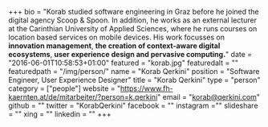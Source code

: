 +++
bio = "Korab studied software engineering in Graz before he joined the digital agency Scoop & Spoon. In addition, he works as an external lecturer at the Carinthian University of Applied Sciences, where he runs courses on location based services on mobile devices. His work focusses on **innovation management**, **the creation of context-aware digital ecosystems**, **user experience design and pervasive computing.**"
date = "2016-06-01T10:58:53+01:00"
featured = "korab.jpg"
featuredalt = ""
featuredpath = "/img/person/"
name = "Korab Qerkini"
position = "Software Engineer, User Experience Designer"
title = "Korab Qerkini"
type = "person"
category = ["people"]
website = "https://www.fh-kaernten.at/de/mitarbeiter/?person=k.qerkini"
email = "korab@qerkini.com"
github = ""
twitter = "KorabQerkini"
facebook = ""
instagram =""
slideshare = ""
xing = ""
linkedin = ""
+++
